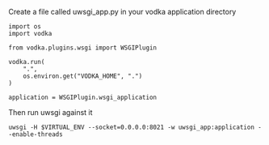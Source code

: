 Create a file called uwsgi_app.py in your vodka application directory

    import os
    import vodka

    from vodka.plugins.wsgi import WSGIPlugin

    vodka.run(
        ".",
        os.environ.get("VODKA_HOME", ".")
    )
    
    application = WSGIPlugin.wsgi_application

Then run uwsgi against it

    uwsgi -H $VIRTUAL_ENV --socket=0.0.0.0:8021 -w uwsgi_app:application --enable-threads

